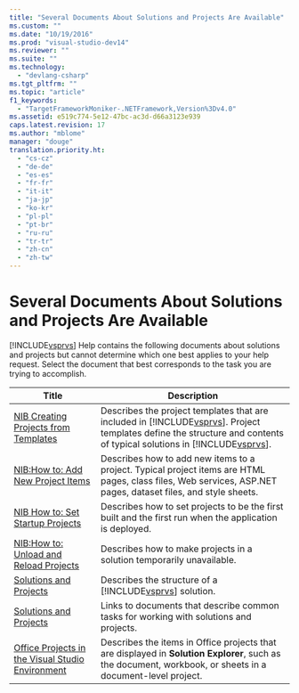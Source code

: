 ```yaml
---
title: "Several Documents About Solutions and Projects Are Available"
ms.custom: ""
ms.date: "10/19/2016"
ms.prod: "visual-studio-dev14"
ms.reviewer: ""
ms.suite: ""
ms.technology: 
  - "devlang-csharp"
ms.tgt_pltfrm: ""
ms.topic: "article"
f1_keywords: 
  - "TargetFrameworkMoniker-.NETFramework,Version%3Dv4.0"
ms.assetid: e519c774-5e12-47bc-ac3d-d66a3123e939
caps.latest.revision: 17
ms.author: "mblome"
manager: "douge"
translation.priority.ht: 
  - "cs-cz"
  - "de-de"
  - "es-es"
  - "fr-fr"
  - "it-it"
  - "ja-jp"
  - "ko-kr"
  - "pl-pl"
  - "pt-br"
  - "ru-ru"
  - "tr-tr"
  - "zh-cn"
  - "zh-tw"
---
```

# Several Documents About Solutions and Projects Are Available
[!INCLUDE[vsprvs](../code-quality/includes/vsprvs_md.md)] Help contains the following documents about solutions and projects but cannot determine which one best applies to your help request. Select the document that best corresponds to the task you are trying to accomplish.  
  
|Title|Description|  
|-----------|-----------------|  
|[NIB Creating Projects from Templates](http://msdn.microsoft.com/en-us/7c36d86a-6b79-4480-8228-0f925f1204b2)|Describes the project templates that are included in [!INCLUDE[vsprvs](../code-quality/includes/vsprvs_md.md)]. Project templates define the structure and contents of typical solutions in [!INCLUDE[vsprvs](../code-quality/includes/vsprvs_md.md)].|  
|[NIB:How to: Add New Project Items](http://msdn.microsoft.com/en-us/63d3e16b-de6e-4bb5-a0e3-ecec762201ce)|Describes how to add new items to a project. Typical project items are HTML pages, class files, Web services, ASP.NET pages, dataset files, and style sheets.|  
|[NIB How to: Set Startup Projects](http://msdn.microsoft.com/en-us/31465836-0911-48db-a5d9-e456b635e970)|Describes how to set projects to be the first built and the first run when the application is deployed.|  
|[NIB:How to: Unload and Reload Projects](http://msdn.microsoft.com/en-us/abc0155b-8fcb-4ffc-95b6-698518a7100b)|Describes how to make projects in a solution temporarily unavailable.|  
|[Solutions and Projects](../ide/solutions-and-projects-in-visual-studio.md)|Describes the structure of a [!INCLUDE[vsprvs](../code-quality/includes/vsprvs_md.md)] solution.|  
|[Solutions and Projects](../ide/solutions-and-projects-in-visual-studio.md)|Links to documents that describe common tasks for working with solutions and projects.|  
|[Office Projects in the Visual Studio Environment](../Topic/Office%20Projects%20in%20the%20Visual%20Studio%20Environment.md)|Describes the items in Office projects that are displayed in **Solution Explorer**, such as the document, workbook, or sheets in a document-level project.|